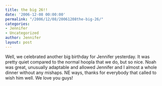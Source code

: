 ```yaml
---
title: the big 26!!
date: '2006-12-08 00:00:00'
permalink: "/2006/12/08/20061208the-big-26/"
categories:
- Jennifer
- Uncategorized
author: Jennifer
layout: post
---
```


Well, we celebrated another big birthday for Jennifer yesterday. It was pretty quiet compared to the normal hoopla that we do, but so nice. Noah was great, unusually adaptable and allowed Jennifer and I almost a whole dinner without any mishaps. NE ways, thanks for everybody that called to wish him well. We love you guys!
